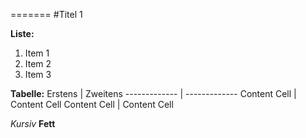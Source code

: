 =======
#Titel 1

**Liste:**
1. Item 1
2. Item 2
3. Item 3

**Tabelle:**
Erstens       | Zweitens
------------- | -------------
Content Cell  | Content Cell
Content Cell  | Content Cell

*Kursiv*
**Fett**
